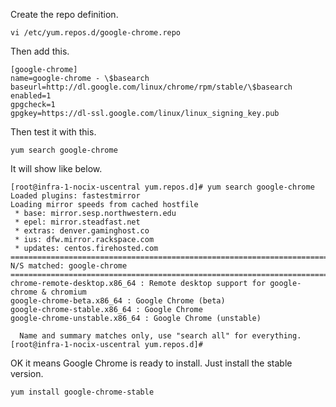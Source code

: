 Create the repo definition.

```
vi /etc/yum.repos.d/google-chrome.repo
```

Then add this.

```
[google-chrome]
name=google-chrome - \$basearch
baseurl=http://dl.google.com/linux/chrome/rpm/stable/\$basearch
enabled=1
gpgcheck=1
gpgkey=https://dl-ssl.google.com/linux/linux_signing_key.pub
```

Then test it with this.

```
yum search google-chrome
```

It will show like below.

```
[root@infra-1-nocix-uscentral yum.repos.d]# yum search google-chrome
Loaded plugins: fastestmirror
Loading mirror speeds from cached hostfile
 * base: mirror.sesp.northwestern.edu
 * epel: mirror.steadfast.net
 * extras: denver.gaminghost.co
 * ius: dfw.mirror.rackspace.com
 * updates: centos.firehosted.com
=========================================================================== N/S matched: google-chrome ============================================================================
chrome-remote-desktop.x86_64 : Remote desktop support for google-chrome & chromium
google-chrome-beta.x86_64 : Google Chrome (beta)
google-chrome-stable.x86_64 : Google Chrome
google-chrome-unstable.x86_64 : Google Chrome (unstable)

  Name and summary matches only, use "search all" for everything.
[root@infra-1-nocix-uscentral yum.repos.d]#
```

OK it means Google Chrome is ready to install. Just install the stable version.

```
yum install google-chrome-stable
```
